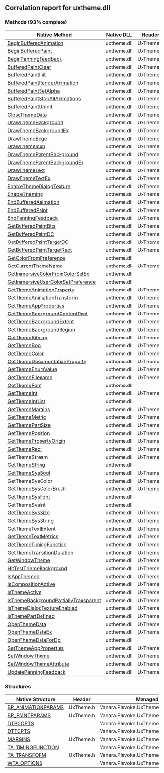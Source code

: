 ## Correlation report for uxtheme.dll
### Methods (93% complete)
Native Method | Native DLL | Header | Managed Method
---- | ---- | ---- | ----
[BeginBufferedAnimation](https://www.google.com/search?num=5&q=BeginBufferedAnimation+site%3Amsdn.microsoft.com) | uxtheme.dll | UxTheme.h | Vanara.PInvoke.UxTheme.BeginBufferedAnimation
[BeginBufferedPaint](https://www.google.com/search?num=5&q=BeginBufferedPaint+site%3Amsdn.microsoft.com) | uxtheme.dll | UxTheme.h | Vanara.PInvoke.UxTheme.BeginBufferedPaint
[BeginPanningFeedback](https://www.google.com/search?num=5&q=BeginPanningFeedback+site%3Amsdn.microsoft.com) | uxtheme.dll | UxTheme.h | Vanara.PInvoke.UxTheme.BeginPanningFeedback
[BufferedPaintClear](https://www.google.com/search?num=5&q=BufferedPaintClear+site%3Amsdn.microsoft.com) | uxtheme.dll | UxTheme.h | Vanara.PInvoke.UxTheme.BufferedPaintClear
[BufferedPaintInit](https://www.google.com/search?num=5&q=BufferedPaintInit+site%3Amsdn.microsoft.com) | uxtheme.dll | UxTheme.h | Vanara.PInvoke.UxTheme.BufferedPaintInit
[BufferedPaintRenderAnimation](https://www.google.com/search?num=5&q=BufferedPaintRenderAnimation+site%3Amsdn.microsoft.com) | uxtheme.dll | UxTheme.h | Vanara.PInvoke.UxTheme.BufferedPaintRenderAnimation
[BufferedPaintSetAlpha](https://www.google.com/search?num=5&q=BufferedPaintSetAlpha+site%3Amsdn.microsoft.com) | uxtheme.dll | UxTheme.h | Vanara.PInvoke.UxTheme.BufferedPaintSetAlpha
[BufferedPaintStopAllAnimations](https://www.google.com/search?num=5&q=BufferedPaintStopAllAnimations+site%3Amsdn.microsoft.com) | uxtheme.dll | UxTheme.h | Vanara.PInvoke.UxTheme.BufferedPaintStopAllAnimations
[BufferedPaintUnInit](https://www.google.com/search?num=5&q=BufferedPaintUnInit+site%3Amsdn.microsoft.com) | uxtheme.dll | UxTheme.h | Vanara.PInvoke.UxTheme.BufferedPaintUnInit
[CloseThemeData](https://www.google.com/search?num=5&q=CloseThemeData+site%3Amsdn.microsoft.com) | uxtheme.dll | UxTheme.h | Vanara.PInvoke.UxTheme.CloseThemeData
[DrawThemeBackground](https://www.google.com/search?num=5&q=DrawThemeBackground+site%3Amsdn.microsoft.com) | uxtheme.dll | UxTheme.h | Vanara.PInvoke.UxTheme.DrawThemeBackground
[DrawThemeBackgroundEx](https://www.google.com/search?num=5&q=DrawThemeBackgroundEx+site%3Amsdn.microsoft.com) | uxtheme.dll | UxTheme.h | Vanara.PInvoke.UxTheme.DrawThemeBackgroundEx
[DrawThemeEdge](https://www.google.com/search?num=5&q=DrawThemeEdge+site%3Amsdn.microsoft.com) | uxtheme.dll | UxTheme.h | Vanara.PInvoke.UxTheme.DrawThemeEdge
[DrawThemeIcon](https://www.google.com/search?num=5&q=DrawThemeIcon+site%3Amsdn.microsoft.com) | uxtheme.dll | UxTheme.h | Vanara.PInvoke.UxTheme.DrawThemeIcon
[DrawThemeParentBackground](https://www.google.com/search?num=5&q=DrawThemeParentBackground+site%3Amsdn.microsoft.com) | uxtheme.dll | UxTheme.h | Vanara.PInvoke.UxTheme.DrawThemeParentBackground
[DrawThemeParentBackgroundEx](https://www.google.com/search?num=5&q=DrawThemeParentBackgroundEx+site%3Amsdn.microsoft.com) | uxtheme.dll | UxTheme.h | Vanara.PInvoke.UxTheme.DrawThemeParentBackgroundEx
[DrawThemeText](https://www.google.com/search?num=5&q=DrawThemeText+site%3Amsdn.microsoft.com) | uxtheme.dll | UxTheme.h | Vanara.PInvoke.UxTheme.DrawThemeText
[DrawThemeTextEx](https://www.google.com/search?num=5&q=DrawThemeTextEx+site%3Amsdn.microsoft.com) | uxtheme.dll | UxTheme.h | Vanara.PInvoke.UxTheme.DrawThemeTextEx
[EnableThemeDialogTexture](https://www.google.com/search?num=5&q=EnableThemeDialogTexture+site%3Amsdn.microsoft.com) | uxtheme.dll | UxTheme.h | Vanara.PInvoke.UxTheme.EnableThemeDialogTexture
[EnableTheming](https://www.google.com/search?num=5&q=EnableTheming+site%3Amsdn.microsoft.com) | uxtheme.dll | UxTheme.h | Vanara.PInvoke.UxTheme.EnableTheming
[EndBufferedAnimation](https://www.google.com/search?num=5&q=EndBufferedAnimation+site%3Amsdn.microsoft.com) | uxtheme.dll | UxTheme.h | Vanara.PInvoke.UxTheme.EndBufferedAnimation
[EndBufferedPaint](https://www.google.com/search?num=5&q=EndBufferedPaint+site%3Amsdn.microsoft.com) | uxtheme.dll | UxTheme.h | Vanara.PInvoke.UxTheme.EndBufferedPaint
[EndPanningFeedback](https://www.google.com/search?num=5&q=EndPanningFeedback+site%3Amsdn.microsoft.com) | uxtheme.dll | UxTheme.h | Vanara.PInvoke.UxTheme.EndPanningFeedback
[GetBufferedPaintBits](https://www.google.com/search?num=5&q=GetBufferedPaintBits+site%3Amsdn.microsoft.com) | uxtheme.dll | UxTheme.h | Vanara.PInvoke.UxTheme.GetBufferedPaintBits
[GetBufferedPaintDC](https://www.google.com/search?num=5&q=GetBufferedPaintDC+site%3Amsdn.microsoft.com) | uxtheme.dll | UxTheme.h | Vanara.PInvoke.UxTheme.GetBufferedPaintDC
[GetBufferedPaintTargetDC](https://www.google.com/search?num=5&q=GetBufferedPaintTargetDC+site%3Amsdn.microsoft.com) | uxtheme.dll | UxTheme.h | Vanara.PInvoke.UxTheme.GetBufferedPaintTargetDC
[GetBufferedPaintTargetRect](https://www.google.com/search?num=5&q=GetBufferedPaintTargetRect+site%3Amsdn.microsoft.com) | uxtheme.dll | UxTheme.h | Vanara.PInvoke.UxTheme.GetBufferedPaintTargetRect
[GetColorFromPreference](https://www.google.com/search?num=5&q=GetColorFromPreference+site%3Amsdn.microsoft.com) | uxtheme.dll |  | 
[GetCurrentThemeName](https://www.google.com/search?num=5&q=GetCurrentThemeName+site%3Amsdn.microsoft.com) | uxtheme.dll | UxTheme.h | Vanara.PInvoke.UxTheme.GetCurrentThemeName
[GetImmersiveColorFromColorSetEx](https://www.google.com/search?num=5&q=GetImmersiveColorFromColorSetEx+site%3Amsdn.microsoft.com) | uxtheme.dll |  | 
[GetImmersiveUserColorSetPreference](https://www.google.com/search?num=5&q=GetImmersiveUserColorSetPreference+site%3Amsdn.microsoft.com) | uxtheme.dll |  | 
[GetThemeAnimationProperty](https://www.google.com/search?num=5&q=GetThemeAnimationProperty+site%3Amsdn.microsoft.com) | uxtheme.dll | UxTheme.h | Vanara.PInvoke.UxTheme.GetThemeAnimationProperty
[GetThemeAnimationTransform](https://www.google.com/search?num=5&q=GetThemeAnimationTransform+site%3Amsdn.microsoft.com) | uxtheme.dll | UxTheme.h | Vanara.PInvoke.UxTheme.GetThemeAnimationTransform
[GetThemeAppProperties](https://www.google.com/search?num=5&q=GetThemeAppProperties+site%3Amsdn.microsoft.com) | uxtheme.dll | UxTheme.h | Vanara.PInvoke.UxTheme.GetThemeAppProperties
[GetThemeBackgroundContentRect](https://www.google.com/search?num=5&q=GetThemeBackgroundContentRect+site%3Amsdn.microsoft.com) | uxtheme.dll | UxTheme.h | Vanara.PInvoke.UxTheme.GetThemeBackgroundContentRect
[GetThemeBackgroundExtent](https://www.google.com/search?num=5&q=GetThemeBackgroundExtent+site%3Amsdn.microsoft.com) | uxtheme.dll | UxTheme.h | Vanara.PInvoke.UxTheme.GetThemeBackgroundExtent
[GetThemeBackgroundRegion](https://www.google.com/search?num=5&q=GetThemeBackgroundRegion+site%3Amsdn.microsoft.com) | uxtheme.dll | UxTheme.h | Vanara.PInvoke.UxTheme.GetThemeBackgroundRegion
[GetThemeBitmap](https://www.google.com/search?num=5&q=GetThemeBitmap+site%3Amsdn.microsoft.com) | uxtheme.dll | UxTheme.h | Vanara.PInvoke.UxTheme.GetThemeBitmap
[GetThemeBool](https://www.google.com/search?num=5&q=GetThemeBool+site%3Amsdn.microsoft.com) | uxtheme.dll | UxTheme.h | Vanara.PInvoke.UxTheme.GetThemeBool
[GetThemeColor](https://www.google.com/search?num=5&q=GetThemeColor+site%3Amsdn.microsoft.com) | uxtheme.dll | UxTheme.h | Vanara.PInvoke.UxTheme.GetThemeColor
[GetThemeDocumentationProperty](https://www.google.com/search?num=5&q=GetThemeDocumentationProperty+site%3Amsdn.microsoft.com) | uxtheme.dll | UxTheme.h | Vanara.PInvoke.UxTheme.GetThemeDocumentationProperty
[GetThemeEnumValue](https://www.google.com/search?num=5&q=GetThemeEnumValue+site%3Amsdn.microsoft.com) | uxtheme.dll | UxTheme.h | Vanara.PInvoke.UxTheme.GetThemeEnumValue
[GetThemeFilename](https://www.google.com/search?num=5&q=GetThemeFilename+site%3Amsdn.microsoft.com) | uxtheme.dll | UxTheme.h | Vanara.PInvoke.UxTheme.GetThemeFilename
[GetThemeFont](https://www.google.com/search?num=5&q=GetThemeFont+site%3Amsdn.microsoft.com) | uxtheme.dll |  | Vanara.PInvoke.UxTheme.GetThemeFont
[GetThemeInt](https://www.google.com/search?num=5&q=GetThemeInt+site%3Amsdn.microsoft.com) | uxtheme.dll | UxTheme.h | Vanara.PInvoke.UxTheme.GetThemeInt
[GetThemeIntList](https://www.google.com/search?num=5&q=GetThemeIntList+site%3Amsdn.microsoft.com) | uxtheme.dll |  | 
[GetThemeMargins](https://www.google.com/search?num=5&q=GetThemeMargins+site%3Amsdn.microsoft.com) | uxtheme.dll | UxTheme.h | Vanara.PInvoke.UxTheme.GetThemeMargins
[GetThemeMetric](https://www.google.com/search?num=5&q=GetThemeMetric+site%3Amsdn.microsoft.com) | uxtheme.dll | UxTheme.h | Vanara.PInvoke.UxTheme.GetThemeMetric
[GetThemePartSize](https://www.google.com/search?num=5&q=GetThemePartSize+site%3Amsdn.microsoft.com) | uxtheme.dll | UxTheme.h | Vanara.PInvoke.UxTheme.GetThemePartSize
[GetThemePosition](https://www.google.com/search?num=5&q=GetThemePosition+site%3Amsdn.microsoft.com) | uxtheme.dll | UxTheme.h | Vanara.PInvoke.UxTheme.GetThemePosition
[GetThemePropertyOrigin](https://www.google.com/search?num=5&q=GetThemePropertyOrigin+site%3Amsdn.microsoft.com) | uxtheme.dll | UxTheme.h | Vanara.PInvoke.UxTheme.GetThemePropertyOrigin
[GetThemeRect](https://www.google.com/search?num=5&q=GetThemeRect+site%3Amsdn.microsoft.com) | uxtheme.dll | UxTheme.h | Vanara.PInvoke.UxTheme.GetThemeRect
[GetThemeStream](https://www.google.com/search?num=5&q=GetThemeStream+site%3Amsdn.microsoft.com) | uxtheme.dll | UxTheme.h | Vanara.PInvoke.UxTheme.GetThemeStream
[GetThemeString](https://www.google.com/search?num=5&q=GetThemeString+site%3Amsdn.microsoft.com) | uxtheme.dll |  | Vanara.PInvoke.UxTheme.GetThemeString
[GetThemeSysBool](https://www.google.com/search?num=5&q=GetThemeSysBool+site%3Amsdn.microsoft.com) | uxtheme.dll | UxTheme.h | Vanara.PInvoke.UxTheme.GetThemeSysBool
[GetThemeSysColor](https://www.google.com/search?num=5&q=GetThemeSysColor+site%3Amsdn.microsoft.com) | uxtheme.dll | UxTheme.h | Vanara.PInvoke.UxTheme.GetThemeSysColor
[GetThemeSysColorBrush](https://www.google.com/search?num=5&q=GetThemeSysColorBrush+site%3Amsdn.microsoft.com) | uxtheme.dll | UxTheme.h | Vanara.PInvoke.UxTheme.GetThemeSysColorBrush
[GetThemeSysFont](https://www.google.com/search?num=5&q=GetThemeSysFont+site%3Amsdn.microsoft.com) | uxtheme.dll |  | Vanara.PInvoke.UxTheme.GetThemeSysFont
[GetThemeSysInt](https://www.google.com/search?num=5&q=GetThemeSysInt+site%3Amsdn.microsoft.com) | uxtheme.dll |  | Vanara.PInvoke.UxTheme.GetThemeSysInt
[GetThemeSysSize](https://www.google.com/search?num=5&q=GetThemeSysSize+site%3Amsdn.microsoft.com) | uxtheme.dll | UxTheme.h | Vanara.PInvoke.UxTheme.GetThemeSysSize
[GetThemeSysString](https://www.google.com/search?num=5&q=GetThemeSysString+site%3Amsdn.microsoft.com) | uxtheme.dll | UxTheme.h | Vanara.PInvoke.UxTheme.GetThemeSysString
[GetThemeTextExtent](https://www.google.com/search?num=5&q=GetThemeTextExtent+site%3Amsdn.microsoft.com) | uxtheme.dll | UxTheme.h | Vanara.PInvoke.UxTheme.GetThemeTextExtent
[GetThemeTextMetrics](https://www.google.com/search?num=5&q=GetThemeTextMetrics+site%3Amsdn.microsoft.com) | uxtheme.dll | UxTheme.h | Vanara.PInvoke.UxTheme.GetThemeTextMetrics
[GetThemeTimingFunction](https://www.google.com/search?num=5&q=GetThemeTimingFunction+site%3Amsdn.microsoft.com) | uxtheme.dll | UxTheme.h | Vanara.PInvoke.UxTheme.GetThemeTimingFunction
[GetThemeTransitionDuration](https://www.google.com/search?num=5&q=GetThemeTransitionDuration+site%3Amsdn.microsoft.com) | uxtheme.dll | UxTheme.h | Vanara.PInvoke.UxTheme.GetThemeTransitionDuration
[GetWindowTheme](https://www.google.com/search?num=5&q=GetWindowTheme+site%3Amsdn.microsoft.com) | uxtheme.dll | UxTheme.h | Vanara.PInvoke.UxTheme.GetWindowTheme
[HitTestThemeBackground](https://www.google.com/search?num=5&q=HitTestThemeBackground+site%3Amsdn.microsoft.com) | uxtheme.dll | UxTheme.h | Vanara.PInvoke.UxTheme.HitTestThemeBackground
[IsAppThemed](https://www.google.com/search?num=5&q=IsAppThemed+site%3Amsdn.microsoft.com) | uxtheme.dll | UxTheme.h | Vanara.PInvoke.UxTheme.IsAppThemed
[IsCompositionActive](https://www.google.com/search?num=5&q=IsCompositionActive+site%3Amsdn.microsoft.com) | uxtheme.dll | UxTheme.h | Vanara.PInvoke.UxTheme.IsCompositionActive
[IsThemeActive](https://www.google.com/search?num=5&q=IsThemeActive+site%3Amsdn.microsoft.com) | uxtheme.dll | UxTheme.h | Vanara.PInvoke.UxTheme.IsThemeActive
[IsThemeBackgroundPartiallyTransparent](https://www.google.com/search?num=5&q=IsThemeBackgroundPartiallyTransparent+site%3Amsdn.microsoft.com) | uxtheme.dll | UxTheme.h | Vanara.PInvoke.UxTheme.IsThemeBackgroundPartiallyTransparent
[IsThemeDialogTextureEnabled](https://www.google.com/search?num=5&q=IsThemeDialogTextureEnabled+site%3Amsdn.microsoft.com) | uxtheme.dll | UxTheme.h | Vanara.PInvoke.UxTheme.IsThemeDialogTextureEnabled
[IsThemePartDefined](https://www.google.com/search?num=5&q=IsThemePartDefined+site%3Amsdn.microsoft.com) | uxtheme.dll | UxTheme.h | Vanara.PInvoke.UxTheme.IsThemePartDefined
[OpenThemeData](https://www.google.com/search?num=5&q=OpenThemeData+site%3Amsdn.microsoft.com) | uxtheme.dll | UxTheme.h | Vanara.PInvoke.UxTheme.OpenThemeData
[OpenThemeDataEx](https://www.google.com/search?num=5&q=OpenThemeDataEx+site%3Amsdn.microsoft.com) | uxtheme.dll | UxTheme.h | Vanara.PInvoke.UxTheme.OpenThemeDataEx
[OpenThemeDataForDpi](https://www.google.com/search?num=5&q=OpenThemeDataForDpi+site%3Amsdn.microsoft.com) | uxtheme.dll |  | 
[SetThemeAppProperties](https://www.google.com/search?num=5&q=SetThemeAppProperties+site%3Amsdn.microsoft.com) | uxtheme.dll | UxTheme.h | Vanara.PInvoke.UxTheme.SetThemeAppProperties
[SetWindowTheme](https://www.google.com/search?num=5&q=SetWindowTheme+site%3Amsdn.microsoft.com) | uxtheme.dll | UxTheme.h | Vanara.PInvoke.UxTheme.SetWindowTheme
[SetWindowThemeAttribute](https://www.google.com/search?num=5&q=SetWindowThemeAttribute+site%3Amsdn.microsoft.com) | uxtheme.dll | UxTheme.h | Vanara.PInvoke.UxTheme.SetWindowThemeAttribute
[UpdatePanningFeedback](https://www.google.com/search?num=5&q=UpdatePanningFeedback+site%3Amsdn.microsoft.com) | uxtheme.dll | UxTheme.h | Vanara.PInvoke.UxTheme.UpdatePanningFeedback
### Structures
Native Structure | Header | Managed Structure
---- | ---- | ----
[BP_ANIMATIONPARAMS](https://www.google.com/search?num=5&q=BP_ANIMATIONPARAMS+site%3Amsdn.microsoft.com) | UxTheme.h | Vanara.PInvoke.UxTheme+BP_ANIMATIONPARAMS
[BP_PAINTPARAMS](https://www.google.com/search?num=5&q=BP_PAINTPARAMS+site%3Amsdn.microsoft.com) | UxTheme.h | Vanara.PInvoke.UxTheme+BP_PAINTPARAMS
[DTBGOPTS](https://www.google.com/search?num=5&q=DTBGOPTS+site%3Amsdn.microsoft.com) |  | Vanara.PInvoke.UxTheme+DTBGOPTS
[DTTOPTS](https://www.google.com/search?num=5&q=DTTOPTS+site%3Amsdn.microsoft.com) |  | Vanara.PInvoke.UxTheme+DTTOPTS
[MARGINS](https://www.google.com/search?num=5&q=MARGINS+site%3Amsdn.microsoft.com) | UxTheme.h | Vanara.PInvoke.UxTheme+MARGINS
[TA_TIMINGFUNCTION](https://www.google.com/search?num=5&q=TA_TIMINGFUNCTION+site%3Amsdn.microsoft.com) |  | Vanara.PInvoke.UxTheme+TA_TIMINGFUNCTION
[TA_TRANSFORM](https://www.google.com/search?num=5&q=TA_TRANSFORM+site%3Amsdn.microsoft.com) | UxTheme.h | Vanara.PInvoke.UxTheme+TA_TRANSFORM
[WTA_OPTIONS](https://www.google.com/search?num=5&q=WTA_OPTIONS+site%3Amsdn.microsoft.com) |  | Vanara.PInvoke.UxTheme+WTA_OPTIONS

